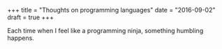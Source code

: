 +++
title = "Thoughts on programming languages"
date = "2016-09-02"
draft = true
+++

Each time when I feel like a programming ninja, something humbling happens.
